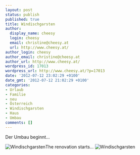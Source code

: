 ```yaml
---
layout: post
status: publish
published: true
title: Windischgarsten
author:
  display_name: cheesy
  login: cheesy
  email: christine@cheesy.at
  url: http://www.cheesy.at/
author_login: cheesy
author_email: christine@cheesy.at
author_url: http://www.cheesy.at/
wordpress_id: 17013
wordpress_url: http://www.cheesy.at/?p=17013
date: '2012-07-12 23:02:29 +0100'
date_gmt: '2012-07-12 21:02:29 +0100'
categories:
- Urlaub
- Familie
- neu
- Österreich
- Windischgarsten
- Haus
- Umbau
comments: []
---
```

<!--:de-->Der Umbau beginnt...
![](http://www.cheesy.at/wp-content/uploads/Teil1_tn.jpg "Windischgarsten")<!--:--><!--:en-->The renovation starts...
![](http://www.cheesy.at/wp-content/uploads/Teil1_tn.jpg "Windischgarsten")<!--:-->
